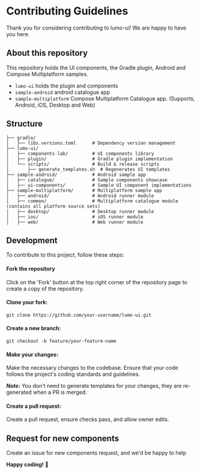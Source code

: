 # Contributing Guidelines

Thank you for considering contributing to lumo-ui! We are happy to have you here.

## About this repository

This repository holds the UI components, the Gradle plugin, Android and Compose Multiplatform samples.

- `lumo-ui` holds the plugin and components
- `sample-android` android catalogue app
- `sample-multiplatform` Compose Multiplatform Catalogue app. (Supports, Android, iOS, Desktop and Web)

## Structure

```
├── gradle/
│   ├── libs.versions.toml      # Dependency version management
├── lumo-ui/
│   ├── components-lab/         # UI components library
│   ├── plugin/                 # Gradle plugin implementation
│   └── scripts/                # Build & release scripts
│       ├── generate_templates.sh  # Regenerates UI templates
├── sample-android/             # Android sample app
│   ├── catalogue/              # Sample components showcase
│   ├── ui-components/          # Sample UI component implementations
├── sample-multiplatform/       # Multiplatform sample app
│   ├── android/                # Android runner module
│   ├── common/                 # Multiplatform catalogue module (contains all platform source sets)
│   ├── desktop/                # Desktop runner module
│   ├── ios/                    # iOS runner module
│   ├── web/                    # Web runner module
```

## Development

To contribute to this project, follow these steps:

#### Fork the repository

Click on the 'Fork' button at the top right corner of the repository page to create a copy of the repository.

#### Clone your fork:

```
git clone https://github.com/your-username/lumo-ui.git
```

#### Create a new branch:

```
git checkout -b feature/your-feature-name
```

#### Make your changes:

Make the necessary changes to the codebase. Ensure that your code follows the project's coding standards and guidelines.

**_Note:_** You don't need to generate templates for your changes, they are re-generated when a PR is merged.

#### Create a pull request:

Create a pull request, ensure checks pass, and allow owner edits.

## Request for new components

Create an issue for new components request, and we'd be happy to help

**Happy coding!** 🚀
